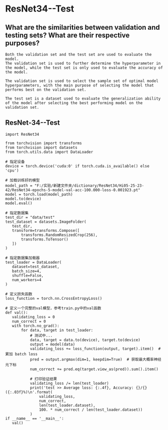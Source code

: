 # ResNet34--Test

## What are the similarities between validation and testing sets? What are their respective purposes?

    Both the validation set and the test set are used to evaluate the model. 
    The validation set is used to further determine the hyperparameter in the model, while the test set is only used to evaluate the accuracy of the model.
    
    The validation set is used to select the sample set of optimal model hyperparameters, with the main purpose of selecting the model that performs best on the validation set.
    
    The test set is a dataset used to evaluate the generalization ability of the model after selecting the best performing model on the validation set.
 
 ## ResNet-34--Test
 ```import torch
import ResNet34

from torchvision import transforms
from torchvision import datasets
from torch.utils.data import DataLoader

# 指定设备
device = torch.device('cuda:0' if torch.cuda.is_available() else 'cpu')

# 加载训练好的模型
model_path = "F:/实验/新建文件夹/dictionary/ResNet34/Hi05-25-23-42/ResNet34-epochs-5-model-val-acc-100.000-loss-0.001923.pt"
model = torch.load(model_path)
model.to(device)
model.eval()

# 指定数据集
test_dir = "data/test" 
test_dataset = datasets.ImageFolder(
    test_dir,
    transform=transforms.Compose([
        transforms.RandomResizedCrop(256),
        transforms.ToTensor()
    ])
)

# 指定数据集加载器
test_loader = DataLoader(
    dataset=test_dataset,
    batch_size=4,  
    shuffle=False,
    num_workers=4  
)

# 定义损失函数
loss_function = torch.nn.CrossEntropyLoss()

# 定义一个完整的val模型，参考train.py中的val函数
def val():
    validating_loss = 0
    num_correct = 0
    with torch.no_grad():
        for data, target in test_loader:
            # 测试中...
            data, target = data.to(device), target.to(device)
            output = model(data)
            validating_loss += loss_function(output, target).item()  # 累加 batch loss
            pred = output.argmax(dim=1, keepdim=True)  # 获取最大概率神经元下标
            num_correct += pred.eq(target.view_as(pred)).sum().item()

            # 打印验证结果
            validating_loss /= len(test_loader)
            print('test >> Average loss: {:.4f}, Accuracy: {}/{} ({:.03f}%)\n'.format(
                validating_loss,
                num_correct,
                len(test_loader.dataset),
                100. * num_correct / len(test_loader.dataset))
            )
if __name__ == '__main__':
    val()
```

